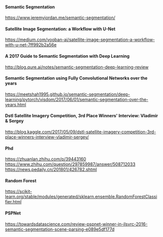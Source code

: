 #### Semantic Segmentation
https://www.jeremyjordan.me/semantic-segmentation/

#### Satellite Image Segmentation: a Workflow with U-Net
https://medium.com/vooban-ai/satellite-image-segmentation-a-workflow-with-u-net-7ff992b2a56e

#### A 2017 Guide to Semantic Segmentation with Deep Learning
http://blog.qure.ai/notes/semantic-segmentation-deep-learning-review

#### Semantic Segmentation using Fully Convolutional Networks over the years
https://meetshah1995.github.io/semantic-segmentation/deep-learning/pytorch/visdom/2017/06/01/semantic-segmentation-over-the-years.html

#### Dstl Satellite Imagery Competition, 3rd Place Winners' Interview: Vladimir & Sergey
http://blog.kaggle.com/2017/05/09/dstl-satellite-imagery-competition-3rd-place-winners-interview-vladimir-sergey/

#### Phd
https://zhuanlan.zhihu.com/p/39443160 <br>
https://www.zhihu.com/question/297859987/answer/508712033 <br>
https://news.pedaily.cn/201801/426782.shtml

#### Random Forest
https://scikit-learn.org/stable/modules/generated/sklearn.ensemble.RandomForestClassifier.html

#### PSPNet
https://towardsdatascience.com/review-pspnet-winner-in-ilsvrc-2016-semantic-segmentation-scene-parsing-e089e5df177d
